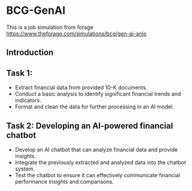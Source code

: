 # BCG-GenAI
This is a job simulation from forage https://www.theforage.com/simulations/bcg/gen-ai-anlo
## Introduction

## Task 1:
* Extract financial data from provided 10-K documents.
* Conduct a basic analysis to identify significant financial trends and indicators.
* Format and clean the data for further processing in an AI model.
## Task 2: Developing an AI-powered financial chatbot
* Develop an AI chatbot that can analyze financial data and provide insights.
* Integrate the previously extracted and analyzed data into the chatbot system.
* Test the chatbot to ensure it can effectively communicate financial performance insights and comparisons.
